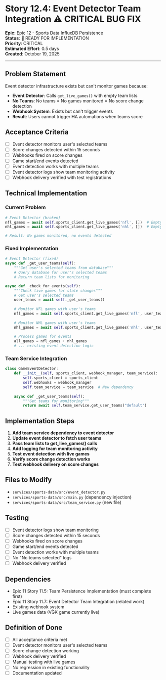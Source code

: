 # Story 12.4: Event Detector Team Integration ⚠️ CRITICAL BUG FIX

**Epic**: Epic 12 - Sports Data InfluxDB Persistence  
**Status**: 🔄 READY FOR IMPLEMENTATION  
**Priority**: CRITICAL  
**Estimated Effort**: 0.5 days  
**Created**: October 19, 2025

---

## Problem Statement

Event detector infrastructure exists but can't monitor games because:

- **Event Detector**: Calls `get_live_games()` with empty team lists
- **No Teams**: No teams = No games monitored = No score change detection
- **Webhook System**: Exists but can't trigger events
- **Result**: Users cannot trigger HA automations when teams score

## Acceptance Criteria

- [ ] Event detector monitors user's selected teams
- [ ] Score changes detected within 15 seconds
- [ ] Webhooks fired on score changes
- [ ] Game start/end events detected
- [ ] Event detection works with multiple teams
- [ ] Event detector logs show team monitoring activity
- [ ] Webhook delivery verified with test registrations

## Technical Implementation

### Current Problem
```python
# Event Detector (broken)
nfl_games = await self.sports_client.get_live_games('nfl', [])  # Empty list!
nhl_games = await self.sports_client.get_live_games('nhl', [])  # Empty list!

# Result: No games monitored, no events detected
```

### Fixed Implementation
```python
# Event Detector (fixed)
async def _get_user_teams(self):
    """Get user's selected teams from database"""
    # Query database for user's selected teams
    # Return team lists for monitoring

async def _check_for_events(self):
    """Check live games for state changes"""
    # Get user's selected teams
    user_teams = await self._get_user_teams()
    
    # Monitor NFL games with user's teams
    nfl_games = await self.sports_client.get_live_games('nfl', user_teams.nfl_teams)
    
    # Monitor NHL games with user's teams
    nhl_games = await self.sports_client.get_live_games('nhl', user_teams.nhl_teams)
    
    # Process games for events
    all_games = nfl_games + nhl_games
    # ... existing event detection logic
```

### Team Service Integration
```python
class GameEventDetector:
    def __init__(self, sports_client, webhook_manager, team_service):
        self.sports_client = sports_client
        self.webhooks = webhook_manager
        self.team_service = team_service  # New dependency
        
    async def _get_user_teams(self):
        """Get teams for monitoring"""
        return await self.team_service.get_user_teams("default")
```

## Implementation Steps

1. **Add team service dependency to event detector**
2. **Update event detector to fetch user teams**
3. **Pass team lists to get_live_games() calls**
4. **Add logging for team monitoring activity**
5. **Test event detection with live games**
6. **Verify score change detection works**
7. **Test webhook delivery on score changes**

## Files to Modify

- `services/sports-data/src/event_detector.py`
- `services/sports-data/src/main.py` (dependency injection)
- `services/sports-data/src/team_service.py` (new file)

## Testing

- [ ] Event detector logs show team monitoring
- [ ] Score changes detected within 15 seconds
- [ ] Webhooks fired on score changes
- [ ] Game start/end events detected
- [ ] Event detection works with multiple teams
- [ ] No "No teams selected" logs
- [ ] Webhook delivery verified

## Dependencies

- Epic 11 Story 11.5: Team Persistence Implementation (must complete first)
- Epic 11 Story 11.7: Event Detector Team Integration (related work)
- Existing webhook system
- Live games data (VGK game currently live)

## Definition of Done

- [ ] All acceptance criteria met
- [ ] Event detector monitors user's selected teams
- [ ] Score change detection working
- [ ] Webhook delivery verified
- [ ] Manual testing with live games
- [ ] No regression in existing functionality
- [ ] Documentation updated
